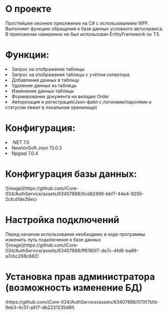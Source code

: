 <h1>О проекте</h1>
<div>Простейшее оконное приолжение на C# с использованием WPF.
Выполняет функцию обращения к базе данных условного автосервиса.
В приложении намеренно не был использован EntityFramework по ТЗ.
</div>
<h1>Функции:</h1>
<li>Запрос на отображение таблицы</li>
<li>Запрос на отображения таблицы с учётом селектора</li>
<li>Добавление данных в таблицу</li>
<li>Удаление данных из таблицы</li>
<li>Изменение данных таблицы</li>
<li>Формирование документа на вкладке Order</li>
<li>Авторизация и регистрация(Json-файл с логинами/паролями и статусом лежит в локальном хранилище)</li>
<h1>Конфигурация:</h1> 
<li>.NET 7.0 </li>
<li>NewtonSoft.Json 13.0.3</li>
<li>Npgsql 7.0.4</li>
<h1>Конфигурация базы данных:</h1> 
![image](https://github.com/iCore-034/AuthService/assets/63407898/0cd82499-bbf7-44e4-9295-2cfcd1de26ec)
<h1>Настройка подключений</h1>
<div>Перед началом использование необходимо в коде программы изменить путь подключения к базе данных</div>
<div>![image](https://github.com/iCore-034/AuthService/assets/63407898/ff6180f7-de7c-4fd9-ba89-a7cbc268c882)</div>
<h1>Установка прав администратора (возможность изменение БД)</h1>
<div>(https://github.com/iCore-034/AuthService/assets/63407898/070f7bfd-9eb3-4c51-a917-db2231235d6f)
</div>
<h1></h1>
